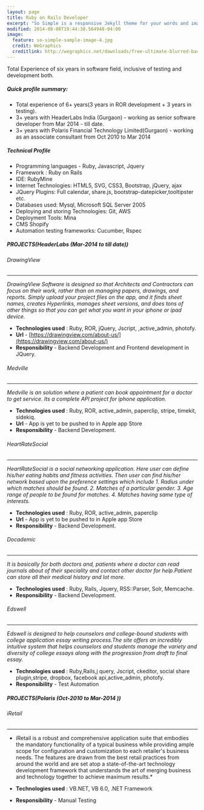 ```yaml
---
layout: page
title: Ruby on Rails Developer
excerpt: "So Simple is a responsive Jekyll theme for your words and images."
modified: 2014-08-08T19:44:38.564948-04:00
image:
  feature: so-simple-sample-image-4.jpg
  credit: WeGraphics
  creditlink: http://wegraphics.net/downloads/free-ultimate-blurred-background-pack/
---
```


Total Experience of six years in software field, inclusive of testing and development both.
##### Quick profile summary:

* Total experience of 6+ years(3 years in ROR development + 3 years in testing).
* 3+ years with HeaderLabs India (Gurgaon) - working as senior software developer from Mar 2014 - till date.
* 3+ years with Polaris Financial Technology Limited(Gurgaon) - working as an associate consultant from Oct 2010 to Mar 2014

##### Technical Profile

* Programming languages - Ruby, Javascript, Jquery
* Framework : Ruby on Rails
* IDE: RubyMine
* Internet Technologies: HTML5, SVG, CSS3, Bootstrap, jQuery, ajax
* JQuery Plugins: Full calendar, share.js, bootstrap-datepicker,tooltipster etc.
* Databases used: Mysql, Microsoft SQL Server 2005
* Deploying and storing Technologies: Git, AWS
* Deployment Tools: Mina
* CMS Shopify
* Automation testing frameworks: Cucumber, Rspec

##### PROJECTS(HeaderLabs (Mar-2014 to till date))

###### DrawingView 

-----------------------------
  *DrawingView Software is designed so that Architects and Contractors can focus on 
  their work, rather than on managing papers, drawings, and reports. Simply upload 
  your project files on the app, and it finds sheet names, creates Hyperlinks, 
  manages sheet versions, and does tons of other things so that you can get what 
  you want in your iphone or ipad device.*
    
  * **Technologies used** : Ruby, ROR, jQuery, Jscript, ,active_admin, photofy.
  * **Url**  - [https://drawingview.com/about-us/](https://drawingview.com/about-us/)
  * **Responsibility**  - Backend Development and Frontend development in JQuery.
  
###### Medville

-----------------------------
  *Medville is an solution where a patient can book appointment for a doctor to get service. 
  Its a complete API project for iphone application.*
    
  * **Technologies used** : Ruby, ROR, active_admin, paperclip, stripe, timekit, sidekiq.
  * **Url**  - App is yet to be pushed to in Apple app Store
  * **Responsibility**  - Backend Development.
  
###### HeartRateSocial

-----------------------------
  *HeartRateSocial is a social networking application. Here user can define his/her 
  eating habits and fitness activities. Then user can find his/her network based upon the 
  preference settings which include 
    1. Radius under which matches should be found.
    2. Matches of a particular gender.
    3. Age range of people to be found for matches.
    4. Matches having same type of interests.*
    
  * **Technologies used** : Ruby, ROR, active_admin, paperclip
  * **Url**  - App is yet to be pushed to in Apple app Store
  * **Responsibility**  - Backend Development.  

###### Docademic

-----------------------------
  *It is basically for both doctors and, patients where a doctor
   can read journals about of their speciality and contact other doctor for
   help.Patient can store all their medical history and lot more.*
    
  * **Technologies used** : Ruby, Rails, Jquery, RSS::Parser, Solr, Memcache.
  * **Responsibility**  - Backend Development.

###### Edswell

-----------------------------
  *Edswell is designed to help counselors and college-bound
   students with college application essay writing process.The site offers an
   incredibly intuitive system that helps counselors and students manage the
   variety and diversity of college essays along with the progression from draft
   to final essay.*
    
  * **Technologies used** : Ruby,Rails,j query, Jscript, ckeditor, social share 
                            plugin,stripe, dropbox, facebook api,active_admin, 
                            photofy.
  * **Responsibility**  -   Test Automation

##### PROJECTS(Polaris (Oct-2010 to Mar-2014 ))

###### iRetail

-----------------------------
  * iRetail is a robust and comprehensive application suite that embodies the 
  mandatory functionality of a typical business while providing ample scope for 
  configuration and customization to each retailer&apos;s business needs. The 
  features are drawn from the best retail practices from around the world and 
  are set atop a state-of-the-art technology development framework that understands 
  the art of merging business and technology together to achieve maximum results.*

  * **Technologies used** : VB.NET, VB 6.0, .NET Framework
  * **Responsibility**  - Manual Testing
